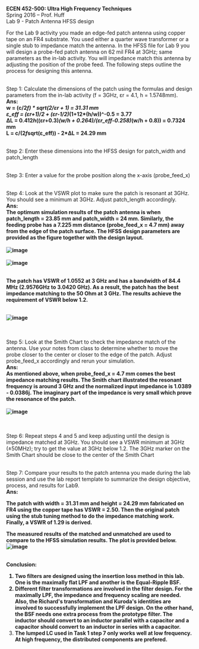 <b>ECEN 452-500: Ultra High Frequency Techniques</b><br>
Spring 2016 – Prof. Huff<br>
Lab 9 - Patch Antenna HFSS design

For the Lab 9 activity you made an edge-fed patch antenna using copper tape on an FR4 substrate. You used either a quarter wave transformer or a single stub to impedance match the antenna. In the HFSS file for Lab 9 you will design a probe-fed patch antenna on 62 mil FR4 at 3GHz; same parameters as the in-lab activity. You will impedance match this antenna by adjusting the position of the probe feed. The following steps outline the process for designing this antenna.<br>





<br>Step 1: Calculate the dimensions of the patch using the formulas and design parameters from the in-lab activity (f = 3GHz, εr = 4.1, h = 1.5748mm).<br>
<b>Ans:<br>
w = (c/2*f) * sqrt(2/εr + 1) = 31.31 mm<br>
ε_eff = (εr+1)/2  + (εr-1/2)*(1+12*(h/w))^-0.5 = 3.77<br>
ΔL = 0.412*h*((εr+0.3)*(w/h + 0.264)/(εr_eff-0.258)*(w/h + 0.8)) = 0.7324 mm<br>
L = c/(2*f*sqrt(ε_eff)) - 2*ΔL = 24.29 mm<br></b>




<br>Step 2: Enter these dimensions into the HFSS design for patch_width and patch_length<br>


<br>Step 3: Enter a value for the probe position along the x-axis (probe_feed_x)<br>



<br>Step 4: Look at the VSWR plot to make sure the patch is resonant at 3GHz. You should see a minimum at 3GHz. Adjust patch_length accordingly.<br>
<b>Ans:<br>
The optimum simulation results of the patch antenna is when patch_length = 23.85 mm and patch_width = 24 mm. Similarly, the feeding probe has a 7.225 mm distance (probe_feed_x = 4.7 mm) away from the edge of the patch surface. The HFSS design parameters are provided as the figure together with the design layout.<br><br>
![image](https://github.com/CourseReps/ECEN452-Spring2016/blob/master/Students/StevenYeh/Lab9/patch_hfss_design_parameters.png)<br><br>
![image](https://github.com/CourseReps/ECEN452-Spring2016/blob/master/Students/StevenYeh/Lab9/patch_hfss.png)<br><br>

The patch has VSWR of 1.0552 at 3 GHz and has a bandwidth of 84.4 MHz (2.9576GHz to 3.0420 GHz). As a result, the patch has the best impedance matching to the 50 Ohm at 3 GHz. The results achieve the requirement of VSWR below 1.2.<br><br>

![image](https://github.com/CourseReps/ECEN452-Spring2016/blob/master/Students/StevenYeh/Lab9/patch_hfss_vswr.png)<br><br>
</b>



<br>Step 5: Look at the Smith Chart to check the impedance match of the antenna. Use your notes from class to determine whether to move the probe closer to the center or closer to the edge of the patch. Adjust probe_feed_x accordingly and rerun your simulation.<br>
<b>Ans:<br>
As mentioned above, when probe_feed_x = 4.7 mm comes the best impedance matching results. The Smith chart illustrated the resonant frequency is around 3 GHz and the normalized input impedance is 1.0389 - 0.0386j. The imaginary part of the impedance is very small which prove the resonance of the patch.<br><br>
![image](https://github.com/CourseReps/ECEN452-Spring2016/blob/master/Students/StevenYeh/Lab9/patch_hfss_smith_chart.png)<br><br>
</b>






<br>Step 6: Repeat steps 4 and 5 and keep adjusting until the design is impedance matched at 3GHz. You should see a VSWR minimum at 3GHz (±50MHz); try to get the value at 3GHz below 1.2. The 3GHz marker on the Smith Chart should be close to the center of the Smith Chart<br>


<br>Step 7: Compare your results to the patch antenna you made during the lab session and use the lab report template to summarize the design objective, process, and results for Lab9.<br>
<b>Ans:<br>

The patch with width = 31.31 mm and height = 24.29 mm fabricated on FR4 using the copper tape has VSWR = 2.50. Then the original patch using the stub tuning method to do the impedance matching work. Finally, a VSWR of 1.29 is derived.<br>

The measured results of the matched and unmatched are used to compare to the HFSS simulation results. The plot is provided below.<br>
![image](https://github.com/CourseReps/ECEN452-Spring2016/blob/master/Students/StevenYeh/Lab9/patch_vswr_comparison.png)<br><br>
</b>





<b>Conclusion:<br>

1. Two filters are designed using the insertion loss method in this lab. One is the maximally flat LPF and another is the Equal-Ripple BSF.<br>
2. Different filter transformations are involved in the filter design. For the maximally LPF, the impedance and frequency scaling are needed. Also, the Richard's transformation and Kuroda's identities are involved to successfully implement the LPF design. On the other hand, the BSF needs one extra process from the prototype filter. The inductor should convert to an inductor parallel with a capacitor and a capacitor should convert to an inductor in series with a capacitor.
3. The lumped LC used in Task 1 step 7 only works well at low frequency. At high frequency, the distributed components are prefered.</b>

